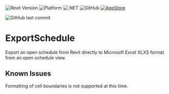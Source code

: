 ![Revit Version](https://img.shields.io/badge/Revit%20Version-2018_--_2023-blue.svg)
![Platform](https://img.shields.io/badge/Platform-Windows-blue.svg)
![.NET](https://img.shields.io/badge/.NET-4.6.1_--_4.8-blue.svg)
![GitHub](https://img.shields.io/github/license/russgreen/ExportSchedule?color=blue&label=License)
[![AppStore](https://img.shields.io/badge/Autodesk-AppStore-blue)](https://apps.autodesk.com/RVT/en/Detail/Index?id=145809310848075304&appLang=en&os=Win64)

![GitHub last commit](https://img.shields.io/github/last-commit/russgreen/ExportSchedule)

# ExportSchedule
Export an open schedule from Revit directly to Microsoft Excel XLXS format from an open schedule view.

## Known Issues
Formatting of cell boundaries is not supported at this time.

